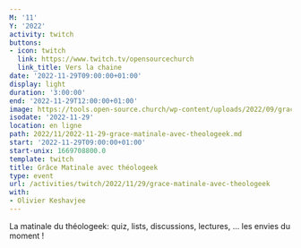 ```yaml
---
M: '11'
Y: '2022'
activity: twitch
buttons:
- icon: twitch
  link: https://www.twitch.tv/opensourcechurch
  link_title: Vers la chaine
date: '2022-11-29T09:00:00+01:00'
display: light
duration: '3:00:00'
end: '2022-11-29T12:00:00+01:00'
image: https://tools.open-source.church/wp-content/uploads/2022/09/grace-matinale.jpg
isodate: '2022-11-29'
location: en ligne
path: 2022/11/2022-11-29-grace-matinale-avec-theologeek.md
start: '2022-11-29T09:00:00+01:00'
start-unix: 1669708800.0
template: twitch
title: Grâce Matinale avec théologeek
type: event
url: /activities/twitch/2022/11/29/grace-matinale-avec-theologeek
with:
- Olivier Keshavjee
---
```

La matinale du théologeek: quiz, lists, discussions, lectures, ... les envies du moment !